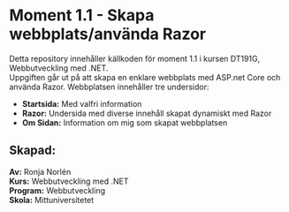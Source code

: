 # Moment 1.1 - Skapa webbplats/använda Razor
Detta repository innehåller källkoden för moment 1.1 i kursen DT191G, Webbutveckling med .NET.  
Uppgiften går ut på att skapa en enklare webbplats med ASP.net Core och använda Razor. Webbplatsen innehåller tre undersidor:  
* **Startsida:** Med valfri information
* **Razor:** Undersida med diverse innehåll skapat dynamiskt med Razor
* **Om Sidan:** Information om mig som skapat webbplatsen

## Skapad:
**Av:** Ronja Norlén  
**Kurs:** Webbutveckling med .NET  
**Program:** Webbutveckling  
**Skola:** Mittuniversitetet  
